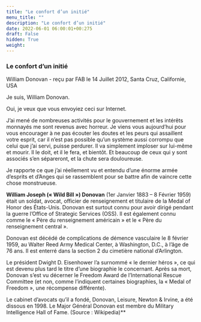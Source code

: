 ```yaml
---
title: "Le confort d’un initié"
menu_title: ""
description: "Le confort d’un initié"
date: 2022-06-01 06:00:01+00:275
draft: False
hidden: True
weight:
---
```

### Le confort d’un initié

William Donovan - reçu par FAB le 14 Juillet 2012, Santa Cruz, Californie, USA

Je suis, William Donovan.

Oui, je veux que vous envoyiez ceci sur Internet.

J’ai mené de nombreuses activités pour le gouvernement et les intérêts monnayés me sont revenus avec horreur. Je viens vous aujourd’hui pour vous encourager à ne pas écouter les doutes et les peurs qui assaillent votre esprit, car il n’est pas possible qu’un système aussi corrompu que celui que j’ai servi, puisse perdurer. Il va simplement imploser sur lui-même et mourir. Il le doit, et il le fera, et bientôt. Et beaucoup de ceux qui y sont associés s’en sépareront, et la chute sera douloureuse.

Je rapporte ce que j’ai réellement vu et entendu d’une énorme armée d’esprits et d’Anges qui se rassemblent pour se battre afin de vaincre cette chose monstrueuse.

**William Joseph (« Wild Bill ») Donovan** (1er Janvier 1883 – 8 Février 1959) était un soldat, avocat, officier de renseignement et titulaire de la Medal of Honor des États-Unis. Donovan est surtout connu pour avoir dirigé pendant la guerre l’Office of Strategic Services (OSS). Il est également connu comme le « Père du renseignement américain » et le « Père du renseignement central ».

Donovan est décédé de complications de démence vasculaire le 8 février 1959, au Walter Reed Army Medical Center, à Washington, D.C., à l’âge de 76 ans. Il est enterré dans la section 2 du cimetière national d’Arlington.

Le président Dwight D. Eisenhower l’a surnommé « le dernier héros », ce qui est devenu plus tard le titre d’une biographie le concernant. Après sa mort, Donovan s’est vu décerner le Freedom Award de l’International Rescue Committee (et non, comme l’indiquent certaines biographies, la « Medal of Freedom », une récompense différente).

Le cabinet d’avocats qu’il a fondé, Donovan, Leisure, Newton & Irvine, a été dissous en 1998. Le Major Général Donovan est membre du Military Intelligence Hall of Fame. (Source : Wikipedia)**



